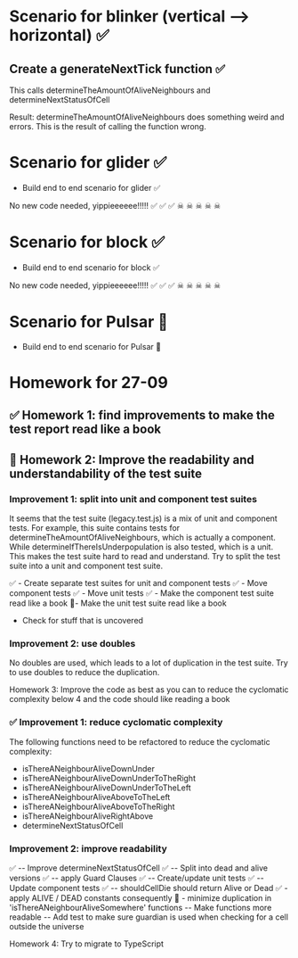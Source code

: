 # Scenario for blinker (vertical --> horizontal) ✅

## Create a generateNextTick function ✅
This calls determineTheAmountOfAliveNeighbours and determineNextStatusOfCell

Result: determineTheAmountOfAliveNeighbours does something weird and errors.
This is the result of calling the function wrong.

# Scenario for glider ✅

- Build end to end scenario for glider ✅

No new code needed, yippieeeeee!!!!! ✅ ✅ ✅ ☠ ☠ ☠ ☠ ☠

# Scenario for block ✅

- Build end to end scenario for block ✅

No new code needed, yippieeeeee!!!!! ✅ ✅ ✅ ☠ ☠ ☠ ☠ ☠

# Scenario for Pulsar 🙌

- Build end to end scenario for Pulsar 🙌

# Homework for 27-09

## ✅ Homework 1: find improvements to make the test report read like a book
## 🙌 Homework 2: Improve the readability and understandability of the test suite
### Improvement 1: split into unit and component test suites
It seems that the test suite (legacy.test.js) is a mix of unit and component tests. For example, this suite contains tests for determineTheAmountOfAliveNeighbours, which is actually a component. While determineIfThereIsUnderpopulation is also tested, which is a unit. This makes the test suite hard to read and understand. Try to split the test suite into a unit and component test suite.

✅ - Create separate test suites for unit and component tests
✅ - Move component tests
✅ - Move unit tests
✅ - Make the component test suite read like a book
🙌- Make the unit test suite read like a book
- Check for stuff that is uncovered
### Improvement 2: use doubles
No doubles are used, which leads to a lot of duplication in the test suite. Try to use doubles to reduce the duplication.

Homework 3: Improve the code as best as you can to reduce the cyclomatic complexity below 4 and the code should like reading a book
### ✅ Improvement 1: reduce cyclomatic complexity
The following functions need to be refactored to reduce the cyclomatic complexity:
- isThereANeighbourAliveDownUnder
- isThereANeighbourAliveDownUnderToTheRight
- isThereANeighbourAliveDownUnderToTheLeft
- isThereANeighbourAliveAboveToTheLeft
- isThereANeighbourAliveAboveToTheRight
- isThereANeighbourAliveRightAbove
- determineNextStatusOfCell

### Improvement 2: improve readability
✅ -- Improve determineNextStatusOfCell
✅ -- Split into dead and alive versions
✅ -- apply Guard Clauses
✅ -- Create/update unit tests
✅ -- Update component tests
✅ -- shouldCellDie should return Alive or Dead
✅ - apply ALIVE / DEAD constants consequently
🙌 - minimize duplication in 'isThereANeighbourAliveSomewhere' functions
   -- Make functions more readable
   -- Add test to make sure guardian is used when checking for a cell outside the universe

Homework 4: Try to migrate to TypeScript